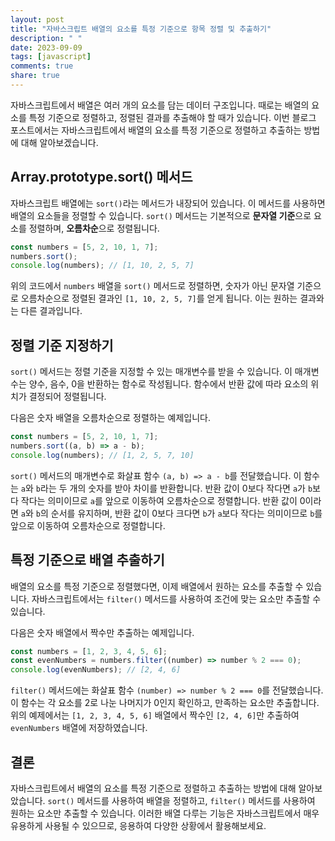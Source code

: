 ```yaml
---
layout: post
title: "자바스크립트 배열의 요소를 특정 기준으로 항목 정렬 및 추출하기"
description: " "
date: 2023-09-09
tags: [javascript]
comments: true
share: true
---
```


자바스크립트에서 배열은 여러 개의 요소를 담는 데이터 구조입니다. 때로는 배열의 요소를 특정 기준으로 정렬하고, 정렬된 결과를 추출해야 할 때가 있습니다. 이번 블로그 포스트에서는 자바스크립트에서 배열의 요소를 특정 기준으로 정렬하고 추출하는 방법에 대해 알아보겠습니다.

## Array.prototype.sort() 메서드

자바스크립트 배열에는 `sort()`라는 메서드가 내장되어 있습니다. 이 메서드를 사용하면 배열의 요소들을 정렬할 수 있습니다. `sort()` 메서드는 기본적으로 **문자열 기준**으로 요소를 정렬하며, **오름차순**으로 정렬됩니다.

```javascript
const numbers = [5, 2, 10, 1, 7];
numbers.sort();
console.log(numbers); // [1, 10, 2, 5, 7]
```

위의 코드에서 `numbers` 배열을 `sort()` 메서드로 정렬하면, 숫자가 아닌 문자열 기준으로 오름차순으로 정렬된 결과인 `[1, 10, 2, 5, 7]`를 얻게 됩니다. 이는 원하는 결과와는 다른 결과입니다.

## 정렬 기준 지정하기

`sort()` 메서드는 정렬 기준을 지정할 수 있는 매개변수를 받을 수 있습니다. 이 매개변수는 양수, 음수, 0을 반환하는 함수로 작성됩니다. 함수에서 반환 값에 따라 요소의 위치가 결정되어 정렬됩니다.

다음은 숫자 배열을 오름차순으로 정렬하는 예제입니다.

```javascript
const numbers = [5, 2, 10, 1, 7];
numbers.sort((a, b) => a - b);
console.log(numbers); // [1, 2, 5, 7, 10]
```

`sort()` 메서드의 매개변수로 화살표 함수 `(a, b) => a - b`를 전달했습니다. 이 함수는 `a`와 `b`라는 두 개의 숫자를 받아 차이를 반환합니다. 반환 값이 0보다 작다면 `a`가 `b`보다 작다는 의미이므로 `a`를 앞으로 이동하여 오름차순으로 정렬합니다. 반환 값이 0이라면 `a`와 `b`의 순서를 유지하며, 반환 값이 0보다 크다면 `b`가 `a`보다 작다는 의미이므로 `b`를 앞으로 이동하여 오름차순으로 정렬합니다.

## 특정 기준으로 배열 추출하기

배열의 요소를 특정 기준으로 정렬했다면, 이제 배열에서 원하는 요소를 추출할 수 있습니다. 자바스크립트에서는 `filter()` 메서드를 사용하여 조건에 맞는 요소만 추출할 수 있습니다.

다음은 숫자 배열에서 짝수만 추출하는 예제입니다.

```javascript
const numbers = [1, 2, 3, 4, 5, 6];
const evenNumbers = numbers.filter((number) => number % 2 === 0);
console.log(evenNumbers); // [2, 4, 6]
```

`filter()` 메서드에는 화살표 함수 `(number) => number % 2 === 0`를 전달했습니다. 이 함수는 각 요소를 2로 나눈 나머지가 0인지 확인하고, 만족하는 요소만 추출합니다. 위의 예제에서는 `[1, 2, 3, 4, 5, 6]` 배열에서 짝수인 `[2, 4, 6]`만 추출하여 `evenNumbers` 배열에 저장하였습니다.

## 결론

자바스크립트에서 배열의 요소를 특정 기준으로 정렬하고 추출하는 방법에 대해 알아보았습니다. `sort()` 메서드를 사용하여 배열을 정렬하고, `filter()` 메서드를 사용하여 원하는 요소만 추출할 수 있습니다. 이러한 배열 다루는 기능은 자바스크립트에서 매우 유용하게 사용될 수 있으므로, 응용하여 다양한 상황에서 활용해보세요.